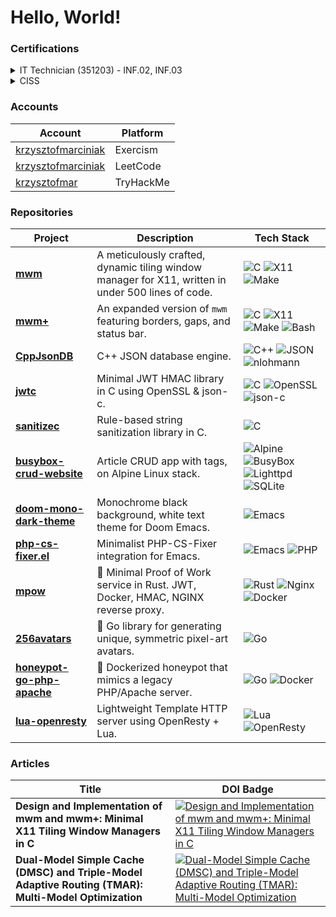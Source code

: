 # Hello, World!

### Certifications
<details>
  <summary> IT Technician (351203) - INF.02, INF.03 </summary>
Vocational diploma.
</details> 
<details>
  <summary> CISS </summary>
<a href="https://ciss.akademiabezpieczenstwa.pl">Certified IT Security Specialist no. 000509</a>
</details>

### Accounts

| Account | Platform |
|---------|----------|
| [krzysztofmarciniak](https://exercism.org/profiles/KrzysztofMarciniak/solutions?order=newest_first) | Exercism |
| [krzysztofmarciniak](https://leetcode.com/u/krzysztofmarciniak/) | LeetCode |
| [krzysztofmar](https://tryhackme.com/p/KrzysztofMar) | TryHackMe |

### Repositories

| Project | Description | Tech Stack |
|---|---|---|
| [**mwm**](https://github.com/KrzysztofMarciniak/minimal-window-manager) | A meticulously crafted, dynamic tiling window manager for X11, written in under 500 lines of code. | ![C](https://img.shields.io/badge/C-blue?logo=c) ![X11](https://img.shields.io/badge/X11-lightgrey) ![Make](https://img.shields.io/badge/Make-darkgreen) |
| [**mwm+**](https://github.com/KrzysztofMarciniak/minimal-window-manager-plus) | An expanded version of `mwm` featuring borders, gaps, and status bar. | ![C](https://img.shields.io/badge/C-blue?logo=c) ![X11](https://img.shields.io/badge/X11-lightgrey) ![Make](https://img.shields.io/badge/Make-darkgreen) ![Bash](https://img.shields.io/badge/Bash-black?logo=gnubash) |
| [**CppJsonDB**](https://github.com/KrzysztofMarciniak/CppJsonDB) | C++ JSON database engine. | ![C++](https://img.shields.io/badge/C++-blue?logo=cplusplus) ![JSON](https://img.shields.io/badge/JSON-lightgrey) ![nlohmann](https://img.shields.io/badge/nlohmann--json-brightgreen) |
| [**jwtc**](https://github.com/KrzysztofMarciniak/jwtc) | Minimal JWT HMAC library in C using OpenSSL & json-c. | ![C](https://img.shields.io/badge/C-blue?logo=c) ![OpenSSL](https://img.shields.io/badge/OpenSSL-lightgrey) ![json-c](https://img.shields.io/badge/json--c-lightgrey) |
| [**sanitizec**](https://github.com/KrzysztofMarciniak/sanitizec) | Rule-based string sanitization library in C. | ![C](https://img.shields.io/badge/C-blue?logo=c) |
| [**busybox-crud-website**](https://github.com/KrzysztofMarciniak/busybox-crud-website) | Article CRUD app with tags, on Alpine Linux stack. | ![Alpine](https://img.shields.io/badge/Alpine-blue?logo=alpinelinux) ![BusyBox](https://img.shields.io/badge/BusyBox-darkgreen) ![Lighttpd](https://img.shields.io/badge/Lighttpd-lightgrey) ![SQLite](https://img.shields.io/badge/SQLite-blue?logo=sqlite) |
| [**doom-mono-dark-theme**](https://github.com/KrzysztofMarciniak/doom-mono-dark-theme) | Monochrome black background, white text theme for Doom Emacs. | ![Emacs](https://img.shields.io/badge/Emacs-purple?logo=gnu) |
| [**php-cs-fixer.el**](https://github.com/KrzysztofMarciniak/php-cs-fixer.el) | Minimalist PHP-CS-Fixer integration for Emacs. | ![Emacs](https://img.shields.io/badge/Emacs-purple?logo=gnu) ![PHP](https://img.shields.io/badge/PHP-blue?logo=php) |
| [**mpow**](https://github.com/KrzysztofMarciniak/mpow) | 🦀 Minimal Proof of Work service in Rust. JWT, Docker, HMAC, NGINX reverse proxy. | ![Rust](https://img.shields.io/badge/Rust-orange?logo=rust) ![Nginx](https://img.shields.io/badge/Nginx-green?logo=nginx) ![Docker](https://img.shields.io/badge/Docker-blue?logo=docker) |
| [**256avatars**](https://github.com/KrzysztofMarciniak/256avatars) | 🎨 Go library for generating unique, symmetric pixel-art avatars. | ![Go](https://img.shields.io/badge/Go-blue?logo=go) |
| [**honeypot-go-php-apache**](https://github.com/KrzysztofMarciniak/honeypot-go-php-apache) | 🐳 Dockerized honeypot that mimics a legacy PHP/Apache server. | ![Go](https://img.shields.io/badge/Go-blue?logo=go) ![Docker](https://img.shields.io/badge/Docker-blue?logo=docker) |
| [**lua-openresty**](https://github.com/KrzysztofMarciniak/lua-openresty) | Lightweight Template HTTP server using OpenResty + Lua. | ![Lua](https://img.shields.io/badge/Lua-blue?logo=lua) ![OpenResty](https://img.shields.io/badge/OpenResty-green) |

### Articles
| Title | DOI Badge |
|-------|-----------|
| **Design and Implementation of mwm and mwm+: Minimal X11 Tiling Window Managers in C** | [![Design and Implementation of mwm and mwm+: Minimal X11 Tiling Window Managers in C](https://zenodo.org/badge/DOI/10.5281/zenodo.15824542.svg)](https://doi.org/10.5281/zenodo.15824542) |
| **Dual-Model Simple Cache (DMSC) and Triple-Model Adaptive Routing (TMAR): Multi-Model Optimization** | [![Dual-Model Simple Cache (DMSC) and Triple-Model Adaptive Routing (TMAR): Multi-Model Optimization](https://zenodo.org/badge/DOI/10.5281/zenodo.14957147.svg)](https://doi.org/10.5281/zenodo.14957147) |

